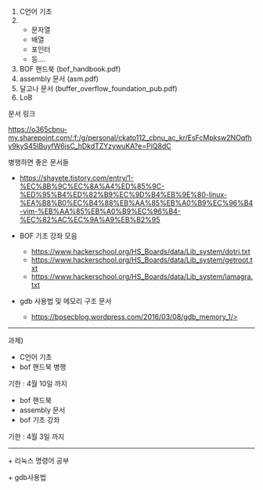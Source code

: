 1. C언어 기초 
2. * 문자열 
   * 배열 
   * 포인터 
   * 등.... 
3. BOF 핸드북 (bof_handbook.pdf) 
4. assembly 문서 (asm.pdf) 
5. 달고나 문서 (buffer_overflow_foundation_pub.pdf) 
6. LoB 



문서 링크 

<https://o365cbnu-my.sharepoint.com/:f:/g/personal/ckato112_cbnu_ac_kr/EsFcMpksw2NOqfhy9kyS45IBuyfW6jsC_hDkdTZYzywuKA?e=PiQ8dC>



병행하면 좋은 문서들 

* https://shayete.tistory.com/entry/1-%EC%8B%9C%EC%8A%A4%ED%85%9C-%ED%95%B4%ED%82%B9%EC%9D%B4%EB%9E%80-linux-%EA%B8%B0%EC%B4%88%EB%AA%85%EB%A0%B9%EC%96%B4-vim-%EB%AA%85%EB%A0%B9%EC%96%B4-%EC%82%AC%EC%9A%A9%EB%B2%95 

* BOF 기초 강좌 모음 

  - https://www.hackerschool.org/HS_Boards/data/Lib_system/dotri.txt

  * <https://www.hackerschool.org/HS_Boards/data/Lib_system/getroot.txt>
  * <https://www.hackerschool.org/HS_Boards/data/Lib_system/lamagra.txt>

* gdb 사용법 및 메모리 구조 문서 

  - https://bpsecblog.wordpress.com/2016/03/08/gdb_memory_1/>



------

과제) 

* C언어 기초 
* bof 핸드북 병행 

기한 : 4월 10일 까지 

* bof 핸드북 
* assembly 문서 
* bof 기초 강좌 

기한 : 4월 3일 까지 

------

\+ 리눅스 명령어 공부 

\+ gdb사용법 